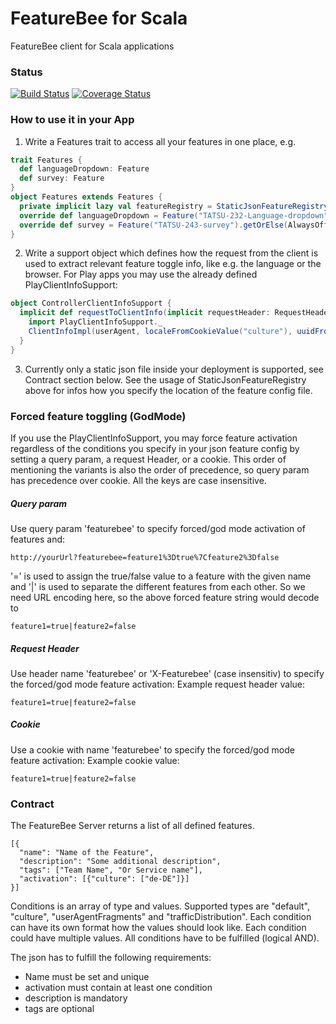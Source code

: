 # FeatureBee for Scala
FeatureBee client for Scala applications

### Status
[![Build Status](https://travis-ci.org/AutoScout24/featurebee-scala.svg)](https://travis-ci.org/AutoScout24/featurebee-scala)
[![Coverage Status](https://coveralls.io/repos/AutoScout24/featurebee-scala/badge.svg)](https://coveralls.io/r/AutoScout24/featurebee-scala)

### How to use it in your App
1. Write a Features trait to access all your features in one place, e.g.
```scala
trait Features {
  def languageDropdown: Feature
  def survey: Feature
}
object Features extends Features {
  private implicit lazy val featureRegistry = StaticJsonFeatureRegistry("featureBee.json")
  override def languageDropdown = Feature("TATSU-232-Language-dropdown").getOrElse(AlwaysOffFeature)
  override def survey = Feature("TATSU-243-survey").getOrElse(AlwaysOffFeature)
}
```

2. Write a support object which defines how the request from the client is used to extract relevant feature toggle info, 
like e.g. the language or the browser. For Play apps you may use the already defined PlayClientInfoSupport:
```scala
object ControllerClientInfoSupport {
  implicit def requestToClientInfo(implicit requestHeader: RequestHeader): ClientInfo = {
    import PlayClientInfoSupport._
    ClientInfoImpl(userAgent, localeFromCookieValue("culture"), uuidFromCookieValue("as24Visitor"), forcedFeatureToggle)
  }
}  
```

3. Currently only a static json file inside your deployment is supported, see Contract section below. See the usage of StaticJsonFeatureRegistry above for infos how you specify the location of the feature config file.

### Forced feature toggling (GodMode)
If you use the PlayClientInfoSupport, you may force feature activation regardless of the conditions you specify in your
json feature config by setting a query param, a request Header, or a cookie. This order of mentioning the variants is also
the order of precedence, so query param has precedence over cookie. All the keys are case insensitive.

##### Query param
Use query param 'featurebee' to specify forced/god mode activation of features and:

    http://yourUrl?featurebee=feature1%3Dtrue%7Cfeature2%3Dfalse

'=' is used to assign the true/false value to a feature with the given name and '|' is used to separate the different features 
from each other. So we need URL encoding here, so the above forced feature string would decode to

    feature1=true|feature2=false
    
##### Request Header 
Use header name 'featurebee' or 'X-Featurebee' (case insensitiv) to specify the forced/god mode feature activation:
Example request header value:

    feature1=true|feature2=false
    
##### Cookie
Use a cookie with name 'featurebee' to specify the forced/god mode feature activation:
Example cookie value:
 
    feature1=true|feature2=false
    
### Contract
The FeatureBee Server returns a list of all defined features.

    [{
      "name": "Name of the Feature",
      "description": "Some additional description",
      "tags": ["Team Name", "Or Service name"],
      "activation": [{"culture": ["de-DE"]}]
    }]

Conditions is an array of type and values. Supported types are "default", "culture", "userAgentFragments" and "trafficDistribution". 
Each condition can have its own format how the values should look like. Each condition could have multiple values. 
All conditions have to be fulfilled (logical AND). 

The json has to fulfill the following requirements:
* Name must be set and unique
* activation must contain at least one condition
* description is mandatory
* tags are optional
